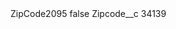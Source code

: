 <?xml version="1.0" encoding="UTF-8"?>
<CustomMetadata xmlns="http://soap.sforce.com/2006/04/metadata" xmlns:xsi="http://www.w3.org/2001/XMLSchema-instance" xmlns:xsd="http://www.w3.org/2001/XMLSchema">
    <label>ZipCode2095</label>
    <protected>false</protected>
    <values>
        <field>Zipcode__c</field>
        <value xsi:type="xsd:string">34139</value>
    </values>
</CustomMetadata>
